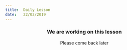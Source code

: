 ```yaml
---
title:  Daily Lesson
date:   22/02/2019
---
```


### <center>We are working on this lesson</center>
<center>Please come back later</center>